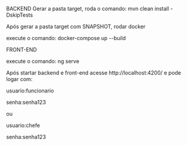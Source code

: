 BACKEND
Gerar a pasta target, roda o comando: mvn clean install -DskipTests

Após gerar a pasta target com SNAPSHOT, rodar docker

execute o comando: docker-compose up --build

FRONT-END

execute o comando: ng serve

Após startar backend e front-end acesse http://localhost:4200/ e pode logar com:

usuario:funcionario

senha:senha123

ou

usuario:chefe

senha:senha123
